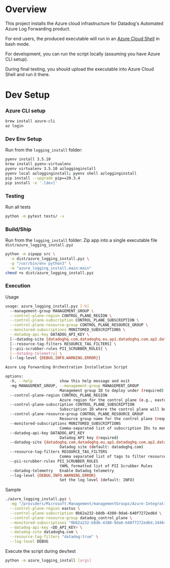 # Overview
This project installs the Azure cloud infrastructure for Datadog's Automated Azure Log Forwarding product. 

For end users, the produced executable will run in an [Azure Cloud Shell](https://learn.microsoft.com/en-us/azure/cloud-shell/get-started/classic?tabs=azurecli) in bash mode. 

For development, you can run the script locally (assuming you have Azure CLI setup). 

During final testing, you should upload the executable into Azure Cloud Shell and run it there. 

# Dev Setup
### Azure CLI setup
```bash
brew install azure-cli
az login
```

### Dev Env Setup 
Run from the `logging_install` folder:
```bash
pyenv install 3.5.10
brew install pyenv-virtualenv
pyenv virtualenv 3.5.10 azlogginginstall
pyenv local azlogginginstall; pyenv shell azlogginginstall
pip install --upgrade pip==20.3.4
pip install -e '.[dev]'
```

### Testing
Run all tests
```bash
python -m pytest tests/ -v
```

### Build/Ship
Run from the `logging_install` folder:
Zip app into a single executable file `dist/azure_logging_install.pyz`

```bash
python -m zipapp src \
  -o dist/azure_logging_install.pyz \
  -p "/usr/bin/env python3" \
  -m "azure_logging_install.main:main"
chmod +x dist/azure_logging_install.pyz
```

### Execution
Usage
```bash
usage: azure_logging_install.pyz [-h]
  --management-group MANAGEMENT_GROUP \
  --control-plane-region CONTROL_PLANE_REGION \
  --control-plane-subscription CONTROL_PLANE_SUBSCRIPTION \
  --control-plane-resource-group CONTROL_PLANE_RESOURCE_GROUP \
  --monitored-subscriptions MONITORED_SUBSCRIPTIONS \
  --datadog-api-key DATADOG_API_KEY \
  [--datadog-site {datadoghq.com,datadoghq.eu,ap1.datadoghq.com,ap2.datadoghq.com,us3.datadoghq.com,us5.datadoghq.com,ddog-gov.com}] \
  [--resource-tag-filters RESOURCE_TAG_FILTERS] \
  [--pii-scrubber-rules PII_SCRUBBER_RULES] \
  [--datadog-telemetry] \
  [--log-level {DEBUG,INFO,WARNING,ERROR}]

Azure Log Forwarding Orchestration Installation Script

options:
  -h, --help            show this help message and exit
  -mg MANAGEMENT_GROUP, --management-group MANAGEMENT_GROUP
                        Management group ID to deploy under (required)
  --control-plane-region CONTROL_PLANE_REGION
                        Azure region for the control plane (e.g., eastus, westus2) (required)
  --control-plane-subscription CONTROL_PLANE_SUBSCRIPTION
                        Subscription ID where the control plane will be deployed (required)
  --control-plane-resource-group CONTROL_PLANE_RESOURCE_GROUP
                        Resource group name for the control plane (required)
  --monitored-subscriptions MONITORED_SUBSCRIPTIONS
                        Comma-separated list of subscription IDs to monitor for log forwarding (required)
  --datadog-api-key DATADOG_API_KEY
                        Datadog API key (required)
  --datadog-site {datadoghq.com,datadoghq.eu,ap1.datadoghq.com,ap2.datadoghq.com,us3.datadoghq.com,us5.datadoghq.com,ddog-gov.com}
                        Datadog site (default: datadoghq.com)
  --resource-tag-filters RESOURCE_TAG_FILTERS
                        Comma separated list of tags to filter resources by
  --pii-scrubber-rules PII_SCRUBBER_RULES
                        YAML formatted list of PII Scrubber Rules
  --datadog-telemetry   Enable Datadog telemetry
  --log-level {DEBUG,INFO,WARNING,ERROR}
                        Set the log level (default: INFO)
```

Sample
```bash
./azure_logging_install.pyz \
  -mg "/providers/Microsoft.Management/managementGroups/Azure-Integrations-Mg" \
  --control-plane-region eastus \
  --control-plane-subscription 0b62a232-b8db-4380-9da6-640f7272ed6d \
  --control-plane-resource-group datadog_control_plane \
  --monitored-subscriptions "0b62a232-b8db-4380-9da6-640f7272ed6d,34464906-34fe-401e-a420-79bd0ce2a1da" \
  --datadog-api-key <DD_API_KEY> \
  --datadog-site datadoghq.com \
  --resource-tag-filters "datadog:true" \
  --log-level DEBUG
```


Execute the script during dev/test
```bash
python -m azure_logging_install [args] 
```